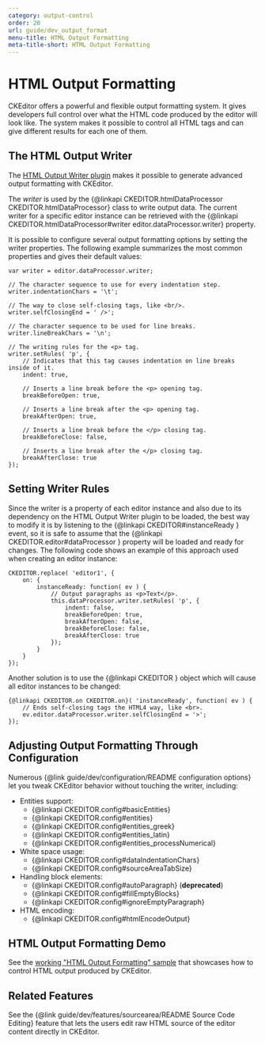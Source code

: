 ```yaml
---
category: output-control
order: 20
url: guide/dev_output_format
menu-title: HTML Output Formatting
meta-title-short: HTML Output Formatting
---
```

<!--
Copyright (c) 2003-2018, CKSource - Frederico Knabben. All rights reserved.
For licensing, see LICENSE.md.
-->

# HTML Output Formatting

CKEditor offers a powerful and flexible output formatting system. It
gives developers full control over what the HTML code produced by the
editor will look like. The system makes it possible to control all HTML
tags and can give different results for each one of them.

## The HTML Output Writer

The [HTML Output Writer plugin](https://ckeditor.com/cke4/addon/htmlwriter) makes it possible to generate advanced output formatting with CKEditor.

The *writer* is used by the {@linkapi CKEDITOR.htmlDataProcessor CKEDITOR.htmlDataProcessor} class to write output data.
The current writer for a specific editor instance can be retrieved with the {@linkapi CKEDITOR.htmlDataProcessor#writer editor.dataProcessor.writer} property.

It is possible to configure several output formatting options by setting
the writer properties. The following example summarizes the most common properties and gives their default values:

	var writer = editor.dataProcessor.writer;

	// The character sequence to use for every indentation step.
	writer.indentationChars = '\t';

	// The way to close self-closing tags, like <br/>.
	writer.selfClosingEnd = ' />';

	// The character sequence to be used for line breaks.
	writer.lineBreakChars = '\n';

	// The writing rules for the <p> tag.
	writer.setRules( 'p', {
		// Indicates that this tag causes indentation on line breaks inside of it.
		indent: true,

		// Inserts a line break before the <p> opening tag.
		breakBeforeOpen: true,

		// Inserts a line break after the <p> opening tag.
		breakAfterOpen: true,

		// Inserts a line break before the </p> closing tag.
		breakBeforeClose: false,

		// Inserts a line break after the </p> closing tag.
		breakAfterClose: true
	});

## Setting Writer Rules

Since the writer is a property of each editor instance and also due
to its dependency on the HTML Output Writer plugin to be loaded, the best way to
modify it is by listening to the {@linkapi CKEDITOR#instanceReady }
event, so it is safe to assume that the {@linkapi CKEDITOR.editor#dataProcessor } property will be
loaded and ready for changes. The following code shows an example of
this approach used when creating an editor instance:

	CKEDITOR.replace( 'editor1', {
		on: {
			instanceReady: function( ev ) {
				// Output paragraphs as <p>Text</p>.
				this.dataProcessor.writer.setRules( 'p', {
					indent: false,
					breakBeforeOpen: true,
					breakAfterOpen: false,
					breakBeforeClose: false,
					breakAfterClose: true
				});
			}
		}
	});

Another solution is to use the {@linkapi CKEDITOR } object which will cause all editor instances to be changed:

	{@linkapi CKEDITOR.on CKEDITOR.on}( 'instanceReady', function( ev ) {
		// Ends self-closing tags the HTML4 way, like <br>.
		ev.editor.dataProcessor.writer.selfClosingEnd = '>';
	});

## Adjusting Output Formatting Through Configuration

Numerous {@link guide/dev/configuration/README configuration options} let you tweak CKEditor behavior without touching the writer, including:

* Entities support:
  * {@linkapi CKEDITOR.config#basicEntities}
  * {@linkapi CKEDITOR.config#entities}
  * {@linkapi CKEDITOR.config#entities_greek}
  * {@linkapi CKEDITOR.config#entities_latin}
  * {@linkapi CKEDITOR.config#entities_processNumerical}
* White space usage:
  * {@linkapi CKEDITOR.config#dataIndentationChars}
  * {@linkapi CKEDITOR.config#sourceAreaTabSize}
* Handling block elements:
  * {@linkapi CKEDITOR.config#autoParagraph} (**deprecated**)
  * {@linkapi CKEDITOR.config#fillEmptyBlocks}
  * {@linkapi CKEDITOR.config#ignoreEmptyParagraph}
* HTML encoding:
  * {@linkapi CKEDITOR.config#htmlEncodeOutput}

## HTML Output Formatting Demo

See the [working "HTML Output Formatting" sample](https://sdk.ckeditor.com/samples/htmlformatting.html) that showcases how to control HTML output produced by CKEditor.

## Related Features

See the {@link guide/dev/features/sourcearea/README Source Code Editing} feature that lets the users edit raw HTML source of the editor content directly in CKEditor.
